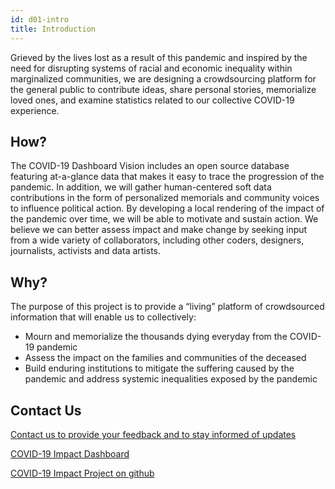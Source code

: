 ```yaml
---
id: d01-intro
title: Introduction
---
```


Grieved by the lives lost as a result of this pandemic and inspired by the need for disrupting
systems of racial and economic inequality within marginalized communities, we are designing a
crowdsourcing platform for the general public to contribute ideas, share personal stories,
memorialize loved ones, and examine statistics related to our collective COVID-19 experience.

## How?

The COVID-19 Dashboard Vision includes an open source database featuring at-a-glance data that makes
it easy to trace the progression of the pandemic. In addition, we will gather human-centered soft
data contributions in the form of personalized memorials and community voices to influence
political action. By developing a local rendering of the impact of the pandemic over time, we will
be able to motivate and sustain action. We believe we can better assess impact and make change by
seeking input from a wide variety of collaborators, including other coders, designers, journalists,
activists and data artists.

## Why?

The purpose of this project is to provide a “living” platform of crowdsourced information that will enable us to collectively:

- Mourn and memorialize the thousands dying everyday from the COVID-19 pandemic
- Assess the impact on the families and communities of the deceased
- Build enduring institutions to mitigate the suffering caused by the pandemic and address systemic inequalities exposed by the pandemic

## Contact Us

[Contact us to provide your feedback and to stay informed of updates](https://jhtid.typeform.com/to/RxahXQJX)

[COVID-19 Impact Dashboard](https://epvisual.com/COVID-19-Impact/Dashboard/)

[COVID-19 Impact Project on github](https://github.com/EP-Visual-Design/COVID-19-Impact-Project.git)

<!--
## Dev notes

```
# Double failure!
[2020-08-18-neg-failure](/img/2020-08-18-neg-failure.png)

```

Not obvious how to link to image in blog

-->
